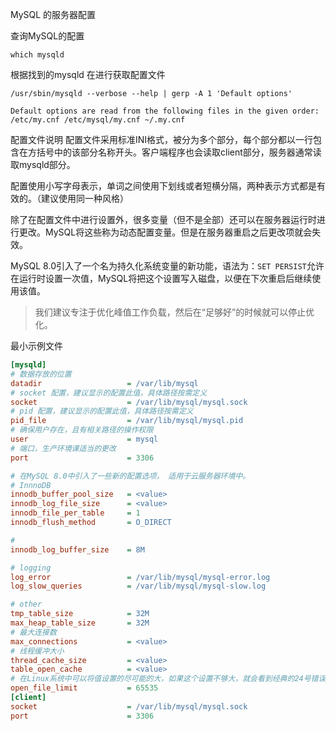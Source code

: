 MySQL 的服务器配置

查询MySQL的配置

```shell
which mysqld
```

根据找到的mysqld 在进行获取配置文件

```shell
/usr/sbin/mysqld --verbose --help | gerp -A 1 'Default options'
```

```shell
Default options are read from the following files in the given order:
/etc/my.cnf /etc/mysql/my.cnf ~/.my.cnf 
```


配置文件说明
配置文件采用标准INI格式，被分为多个部分，每个部分都以一行包含在方括号中的该部分名称开头。客户端程序也会读取client部分，服务器通常读取mysqld部分。

配置使用小写字母表示，单词之间使用下划线或者短横分隔，两种表示方式都是有效的。（建议使用同一种风格）

除了在配置文件中进行设置外，很多变量（但不是全部）还可以在服务器运行时进行更改。MySQL将这些称为动态配置变量。但是在服务器重启之后更改项就会失效。

MySQL 8.0引入了一个名为持久化系统变量的新功能，语法为：`SET PERSIST`允许在运行时设置一次值，MySQL将把这个设置写入磁盘，以便在下次重启后继续使用该值。

> 我们建议专注于优化峰值工作负载，然后在“足够好”的时候就可以停止优化。


最小示例文件

```ini
[mysqld]
# 数据存放的位置
datadir                   = /var/lib/mysql
# socket 配置，建议显示的配置此值，具体路径按需定义
socket                    = /var/lib/mysql/mysql.sock 
# pid 配置，建议显示的配置此值，具体路径按需定义
pid_file                  = /var/lib/mysql/mysql.pid
# 确保用户存在，且有相关路径的操作权限
user                      = mysql
# 端口，生产环境课适当的更改
port                      = 3306

# 在MySQL 8.0中引入了一些新的配置选项， 适用于云服务器环境中。
# InnnoDB
innodb_buffer_pool_size   = <value>
innodb_log_file_size      = <value>
innodb_file_per_table     = 1
innodb_flush_method       = O_DIRECT

# 
innodb_log_buffer_size    = 8M

# logging
log_error                 = /var/lib/mysql/mysql-error.log
log_slow_queries          = /var/lib/mysql/mysql-slow.log

# other
tmp_table_size            = 32M
max_heap_table_size       = 32M
# 最大连接数
max_connections           = <value>
# 线程缓冲大小
thread_cache_size         = <value>
table_open_cache          = <value>
# 在Linux系统中可以将值设置的尽可能的大，如果这个设置不够大，就会看到经典的24号错误，“too many open files”。
open_file_limit           = 65535
[client]                 
socket                    = /var/lib/mysql/mysql.sock
port                      = 3306
```
